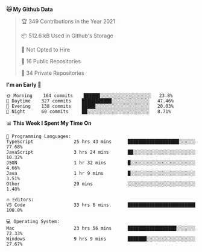 <!--START_SECTION:waka-->
**🐱 My Github Data** 

> 🏆 349 Contributions in the Year 2021
 > 
> 📦 512.6 kB Used in Github's Storage 
 > 
> 🚫 Not Opted to Hire
 > 
> 📜 16 Public Repositories 
 > 
> 🔑 34 Private Repositories  
 > 
**I'm an Early 🐤** 

```text
🌞 Morning    164 commits    ██████░░░░░░░░░░░░░░░░░░░   23.8% 
🌆 Daytime    327 commits    ███████████░░░░░░░░░░░░░░   47.46% 
🌃 Evening    138 commits    █████░░░░░░░░░░░░░░░░░░░░   20.03% 
🌙 Night      60 commits     ██░░░░░░░░░░░░░░░░░░░░░░░   8.71%

```


📊 **This Week I Spent My Time On** 

```text
💬 Programming Languages: 
TypeScript               25 hrs 43 mins      ███████████████████░░░░░░   77.68% 
JavaScript               3 hrs 24 mins       ██░░░░░░░░░░░░░░░░░░░░░░░   10.32% 
JSON                     1 hr 32 mins        █░░░░░░░░░░░░░░░░░░░░░░░░   4.66% 
Java                     1 hr 9 mins         █░░░░░░░░░░░░░░░░░░░░░░░░   3.51% 
Other                    29 mins             ░░░░░░░░░░░░░░░░░░░░░░░░░   1.48%

🔥 Editors: 
VS Code                  33 hrs 6 mins       █████████████████████████   100.0%

💻 Operating System: 
Mac                      23 hrs 56 mins      ██████████████████░░░░░░░   72.33% 
Windows                  9 hrs 9 mins        ███████░░░░░░░░░░░░░░░░░░   27.67%

```


<!--END_SECTION:waka-->

